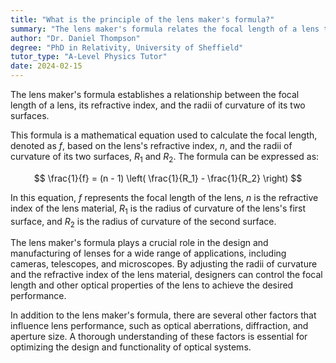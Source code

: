 ```yaml
---
title: "What is the principle of the lens maker's formula?"
summary: "The lens maker's formula relates the focal length of a lens to its refractive index and radii of curvature."
author: "Dr. Daniel Thompson"
degree: "PhD in Relativity, University of Sheffield"
tutor_type: "A-Level Physics Tutor"
date: 2024-02-15
---
```


The lens maker's formula establishes a relationship between the focal length of a lens, its refractive index, and the radii of curvature of its two surfaces.

This formula is a mathematical equation used to calculate the focal length, denoted as $f$, based on the lens's refractive index, $n$, and the radii of curvature of its two surfaces, $R_1$ and $R_2$. The formula can be expressed as:

$$
\frac{1}{f} = (n - 1) \left( \frac{1}{R_1} - \frac{1}{R_2} \right)
$$

In this equation, $f$ represents the focal length of the lens, $n$ is the refractive index of the lens material, $R_1$ is the radius of curvature of the lens's first surface, and $R_2$ is the radius of curvature of the second surface.

The lens maker's formula plays a crucial role in the design and manufacturing of lenses for a wide range of applications, including cameras, telescopes, and microscopes. By adjusting the radii of curvature and the refractive index of the lens material, designers can control the focal length and other optical properties of the lens to achieve the desired performance.

In addition to the lens maker's formula, there are several other factors that influence lens performance, such as optical aberrations, diffraction, and aperture size. A thorough understanding of these factors is essential for optimizing the design and functionality of optical systems.
    